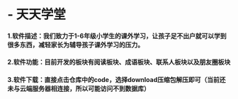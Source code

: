 # - 天天学堂
####  1.软件描述：我们致力于1-6年级小学生的课外学习，让孩子足不出户就可以学到很多东西，减轻家长为辅导孩子课外学习的压力。
####  2.软件功能：目前开发的板块有阅读板块、成语板块、联系人板块以及朋友圈板块
####  3.软件下载：直接点击仓库中的code，选择download压缩包解压即可（当前还未与云端服务器相连接，所以可能访问不到数据库）
